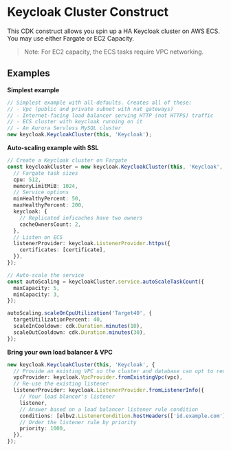 # Keycloak Cluster Construct

This CDK construct allows you spin up a HA Keycloak cluster on AWS ECS. You may use either Fargate or EC2 Capacity.

> Note: For EC2 capacity, the ECS tasks require VPC networking.

## Examples

**Simplest example**

```ts
// Simplest example with all-defaults. Creates all of these:
// - Vpc (public and private subnet with nat gateways)
// - Internet-facing load balancer serving HTTP (not HTTPS) traffic
// - ECS cluster with keycloak running on it
// - An Aurora Servless MySQL cluster
new keycloak.KeycloakCluster(this, 'Keycloak');
```

**Auto-scaling example with SSL**

```ts
// Create a Keycloak cluster on Fargate
const keycloakCluster = new keycloak.KeycloakCluster(this, 'Keycloak', {
  // Fargate task sizes
  cpu: 512,
  memoryLimitMiB: 1024,
  // Service options
  minHealthyPercent: 50,
  maxHealthyPercent: 200,
  keycloak: {
    // Replicated inficaches have two owners
    cacheOwnersCount: 2,
  },
  // Listen on ECS
  listenerProvider: keycloak.ListenerProvider.https({
    certificates: [certificate],
  }),
});

// Auto-scale the service
const autoScaling = keycloakCluster.service.autoScaleTaskCount({
  maxCapacity: 5,
  minCapacity: 3,
});

autoScaling.scaleOnCpuUtilization('Target40', {
  targetUtilizationPercent: 40,
  scaleInCooldown: cdk.Duration.minutes(10),
  scaleOutCooldown: cdk.Duration.minutes(30),
});
```

**Bring your own load balancer & VPC**

```ts
new keycloak.KeycloakCluster(this, 'Keycloak', {
  // Provide an existing VPC so the cluster and database can opt to reuse it
  vpcProvider: keycloak.VpcProvider.fromExistingVpc(vpc),
  // Re-use the existing listener
  listenerProvider: keycloak.ListenerProvider.fromListenerInfo({
    // Your load blancer's listener
    listener,
    // Answer based on a load balancer listener rule condition
    conditions: [elbv2.ListenerCondition.hostHeaders(['id.example.com'])],
    // Order the listener rule by priority
    priority: 1000,
  }),
});
```